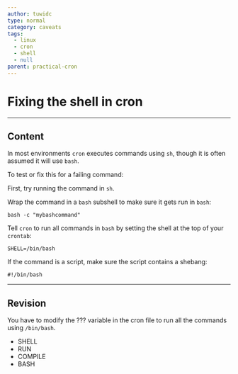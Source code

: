 ```yaml
---
author: tuwidc
type: normal
category: caveats
tags:
  - linux
  - cron
  - shell
  - null
parent: practical-cron
---
```


# Fixing the shell in cron


---

## Content

In most environments `cron` executes commands using `sh`, though  it is often assumed it will use `bash`.

To test or fix this for a failing command:

First, try running the command in `sh`.

Wrap the command in a `bash` subshell to make sure it gets run in `bash`:

```plain-text
bash -c "mybashcommand"
```

Tell `cron` to run all commands in `bash` by setting the shell at the top of your `crontab`:

```plain-text
SHELL=/bin/bash
```

If the command is a script, make sure the script contains a shebang:

```plain-text
#!/bin/bash
```


---

## Revision

You have to modify the ??? variable in the cron file to run all the commands using `/bin/bash`.

- SHELL
- RUN
- COMPILE
- BASH
